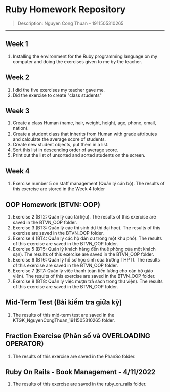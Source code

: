 # Ruby Homework Repository
> Description: Nguyen Cong Thuan - 1911505310265
---

## Week 1
1. Installing the environment for the Ruby programming language on my computer and doing the exercises given to me by the teacher.

## Week 2
1. I did the five exercises my teacher gave me.
2. Did the exercise to create "class students"

## Week 3
1. Create a class Human (name, hair, weight, height, age, phone, email, nation).
2. Create a student class that inherits from Human with grade attributes and calculate the average score of students. 
3. Create new student objects, put them in a list.
4. Sort this list in descending order of average score. 
5. Print out the list of unsorted and sorted students on the screen.

## Week 4
1. Exercise number 5 on staff management (Quản lý cán bộ). The results of this exercise are stored in the Week 4 folder

## OOP Homework (BTVN: OOP)
1. Exercise 2 (BT2: Quản lý các tài liệu). The results of this exercise are saved in the BTVN_OOP folder.
2. Exercise 3 (BT3: Quản lý các thí sinh dự thi đại học). The results of this exercise are saved in the BTVN_OOP folder.
3. Exercise 4 (BT4: Quản lý các hộ dân cư trong một khu phố). The results of this exercise are saved in the BTVN_OOP folder.
4. Exercise 5 (BT5: Quản lý khách hàng đến thuê phòng của một khách sạn). The results of this exercise are saved in the BTVN_OOP folder.
5. Exercise 6 (BT6: Quản lý hồ sơ học sinh của trường THPT). The results of this exercise are saved in the BTVN_OOP folder.
6. Exercise 7 (BT7: Quản lý việc thanh toán tiền lương cho cán bộ giáo viên). The results of this exercise are saved in the BTVN_OOP folder.
7. Exercise 8 (BT8: Quản lý việc mượn trả sách trong thư viện). The results of this exercise are saved in the BTVN_OOP folder.

## Mid-Term Test (Bài kiểm tra giữa kỳ)
1. The results of this mid-term test are saved in the KTGK_NguyenCongThuan_1911505310265 folder.

## Fraction Exercise (Phân số và OVERLOADING OPERATOR)
1. The results of this exercise are saved in the PhanSo folder.

## Ruby On Rails - Book Management - 4/11/2022
1. The results of this exercise are saved in the ruby_on_rails folder.
